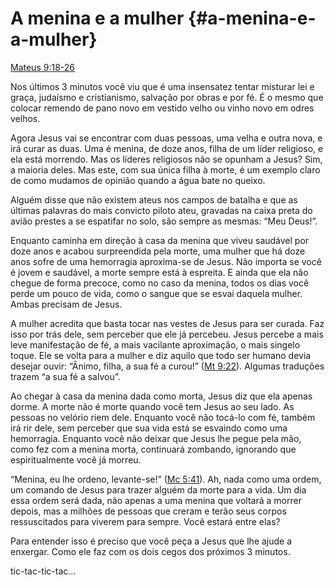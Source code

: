 # A menina e a mulher {#a-menina-e-a-mulher}

[Mateus 9:18-26](http://bibliaonline.com.br/acf/mt/9/18-26)

Nos últimos 3 minutos você viu que é uma insensatez tentar misturar lei e graça, judaísmo e cristianismo, salvação por obras e por fé. É o mesmo que colocar remendo de pano novo em vestido velho ou vinho novo em odres velhos.

Agora Jesus vai se encontrar com duas pessoas, uma velha e outra nova, e irá curar as duas. Uma é menina, de doze anos, filha de um líder religioso, e ela está morrendo. Mas os líderes religiosos não se opunham a Jesus? Sim, a maioria deles. Mas este, com sua única filha à morte, é um exemplo claro de como mudamos de opinião quando a água bate no queixo.

Alguém disse que não existem ateus nos campos de batalha e que as últimas palavras do mais convicto piloto ateu, gravadas na caixa preta do avião prestes a se espatifar no solo, são sempre as mesmas: “Meu Deus!”.

Enquanto caminha em direção à casa da menina que viveu saudável por doze anos e acabou surpreendida pela morte, uma mulher que há doze anos sofre de uma hemorragia aproxima-se de Jesus. Não importa se você é jovem e saudável, a morte sempre está à espreita. E ainda que ela não chegue de forma precoce, como no caso da menina, todos os dias você perde um pouco de vida, como o sangue que se esvai daquela mulher. Ambas precisam de Jesus.

A mulher acredita que basta tocar nas vestes de Jesus para ser curada. Faz isso por trás dele, sem perceber que ele já percebeu. Jesus percebe a mais leve manifestação de fé, a mais vacilante aproximação, o mais singelo toque. Ele se volta para a mulher e diz aquilo que todo ser humano devia desejar ouvir: “Ânimo, filha, a sua fé a curou!” ([Mt 9:22](http://bibliaonline.com.br/acf/mt/9/22)). Algumas traduções trazem “a sua fé a salvou”.

Ao chegar à casa da menina dada como morta, Jesus diz que ela apenas dorme. A morte não é morte quando você tem Jesus ao seu lado. As pessoas no velório riem dele. Enquanto você não tocá-lo com fé, também irá rir dele, sem perceber que sua vida está se esvaindo como uma hemorragia. Enquanto você não deixar que Jesus lhe pegue pela mão, como fez com a menina morta, continuará zombando, ignorando que espiritualmente você já morreu.

“Menina, eu lhe ordeno, levante-se!” ([Mc 5:41](http://bibliaonline.com.br/acf/mc/5/41)). Ah, nada como uma ordem, um comando de Jesus para trazer alguém da morte para a vida. Um dia essa ordem será dada, não apenas a uma menina que voltará a morrer depois, mas a milhões de pessoas que creram e terão seus corpos ressuscitados para viverem para sempre. Você estará entre elas?

Para entender isso é preciso que você peça a Jesus que lhe ajude a enxergar. Como ele faz com os dois cegos dos próximos 3 minutos.

tic-tac-tic-tac...